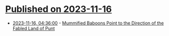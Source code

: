 # [Published on 2023-11-16](index.md)

* [2023-11-16, 04:36:00](https://soylentnews.org/article.pl?sid=23/11/15/0350231&from=rss) - [Mummified Baboons Point to the Direction of the Fabled Land of Punt](https://soylentnews.org/article.pl?sid=23/11/15/0350231&from=rss)
